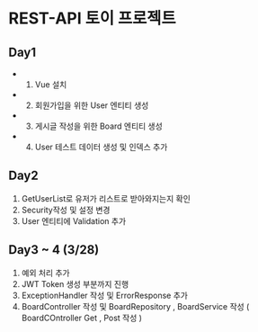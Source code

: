 # REST-API 토이 프로젝트


## Day1


- 1. Vue 설치 
- 2. 회원가입을 위한 User 엔티티 생성
- 3. 게시글 작성을 위한 Board 엔티티 생성
- 4. User 테스트 데이터 생성 및 인덱스 추가 

## Day2 

1. GetUserList로 유저가 리스트로 받아와지는지 확인
2. Security작성 및 설정 변경
3. User 엔티티에 Validation 추가

## Day3 ~ 4 (3/28)
1. 예외 처리 추가 
2. JWT Token 생성 부분까지 진행
3. ExceptionHandler 작성 및 ErrorResponse 추가
2. BoardController 작성 및 BoardRepository , BoardService 작성 ( BoardCOntroller Get , Post 작성 )